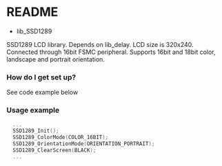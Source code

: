 # README #

* lib_SSD1289

SSD1289 LCD library. Depends on lib_delay.
LCD size is 320x240. Connected through 16bit FSMC peripheral. 
Supports 16bit and 18bit color, landscape and portrait orientation.

### How do I get set up? ###

  See code example below

### Usage example ###
```C
  ... 
  SSD1289_Init();
  SSD1289_ColorMode(COLOR_16BIT);
  SSD1289_OrientationMode(ORIENTATION_PORTRAIT);
  SSD1289_ClearScreen(BLACK);
  ...
```